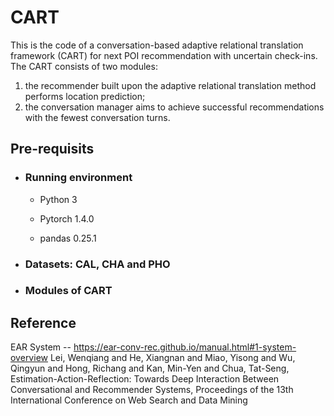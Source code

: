 # CART
This is the code of a conversation-based adaptive relational translation framework (CART) for next POI recommendation with uncertain check-ins. The CART consists of two modules: 
1. the recommender built upon the adaptive relational translation method performs location prediction; 
2. the conversation manager aims to achieve successful recommendations with the fewest conversation turns. 

## Pre-requisits
* ### Running environment
  - Python 3

  - Pytorch 1.4.0

  - pandas 0.25.1
* ### Datasets: CAL, CHA and PHO

* ### Modules of CART


## Reference
EAR System -- https://ear-conv-rec.github.io/manual.html#1-system-overview
Lei, Wenqiang and He, Xiangnan and Miao, Yisong and Wu, Qingyun and Hong, Richang and Kan, Min-Yen and Chua, Tat-Seng, Estimation-Action-Reflection: Towards Deep Interaction Between Conversational and Recommender Systems, Proceedings of the 13th International Conference on Web Search and Data Mining

